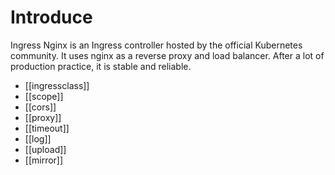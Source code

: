 # Introduce

Ingress Nginx is an Ingress controller hosted by the official Kubernetes community. It uses nginx as a reverse proxy and load balancer. After a lot of production practice, it is stable and reliable.


- [[ingressclass]]
- [[scope]]
- [[cors]]
- [[proxy]]
- [[timeout]]
- [[log]]
- [[upload]]
- [[mirror]]
